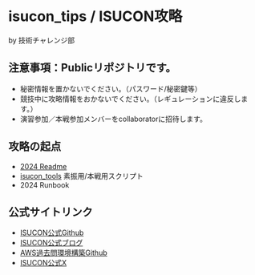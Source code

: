 # isucon_tips / ISUCON攻略
by 技術チャレンジ部

## 注意事項：Publicリポジトリです。
- 秘密情報を置かないでください。（パスワード/秘密鍵等）
- 競技中に攻略情報をおかないでください。（レギュレーションに違反します。）
- 演習参加／本戦参加メンバーをcollaboratorに招待します。

## 攻略の起点
- [2024 Readme](https://github.com/ChallengeClub/isucon_tips/blob/main/2024/Readme.md)
- [isucon_tools](https://github.com/ChallengeClub/isucon_tools) 素振用/本戦用スクリプト
- 2024 Runbook

## 公式サイトリンク
- [ISUCON公式Github](https://github.com/isucon)
- [ISUCON公式ブログ](https://isucon.net/)
- [AWS過去問環境構築Github](https://github.com/matsuu/aws-isucon)
- [ISUCON公式X](https://twitter.com/isucon_official?ref_src=twsrc%5Etfw%7Ctwcamp%5Eembeddedtimeline%7Ctwterm%5Escreen-name%3Aisucon_official%7Ctwcon%5Es1_c1)
